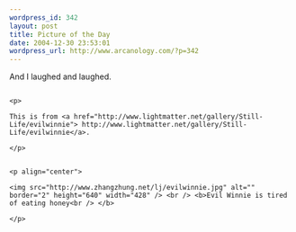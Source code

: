 ```yaml
--- 
wordpress_id: 342
layout: post
title: Picture of the Day
date: 2004-12-30 23:53:01
wordpress_url: http://www.arcanology.com/?p=342
---
```

<p>
                                                                                                                                                                                                                                                                                                                                                                                                                                                                                                                                                                                                                                                                                                    And I laughed and laughed.
                                                                                                                                                                                                                                                                                                                                                                                                                                                                                                                                                                                                                                                                                                  </p>
                                                                                                                                                                                                                                                                                                                                                                                                                                                                                                                                                                                                                                                                                                  
                                                                                                                                                                                                                                                                                                                                                                                                                                                                                                                                                                                                                                                                                                  <p>
                                                                                                                                                                                                                                                                                                                                                                                                                                                                                                                                                                                                                                                                                                    This is from <a href="http://www.lightmatter.net/gallery/Still-Life/evilwinnie"> http://www.lightmatter.net/gallery/Still-Life/evilwinnie</a>.
                                                                                                                                                                                                                                                                                                                                                                                                                                                                                                                                                                                                                                                                                                  </p>
                                                                                                                                                                                                                                                                                                                                                                                                                                                                                                                                                                                                                                                                                                  
                                                                                                                                                                                                                                                                                                                                                                                                                                                                                                                                                                                                                                                                                                  <p align="center">
                                                                                                                                                                                                                                                                                                                                                                                                                                                                                                                                                                                                                                                                                                    <img src="http://www.zhangzhung.net/lj/evilwinnie.jpg" alt="" border="2" height="640" width="428" /> <br /> <b>Evil Winnie is tired of eating honey<br /> </b>
                                                                                                                                                                                                                                                                                                                                                                                                                                                                                                                                                                                                                                                                                                  </p>